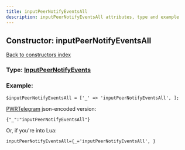 ```yaml
---
title: inputPeerNotifyEventsAll
description: inputPeerNotifyEventsAll attributes, type and example
---
```

## Constructor: inputPeerNotifyEventsAll  
[Back to constructors index](index.md)






### Type: [InputPeerNotifyEvents](../types/InputPeerNotifyEvents.md)


### Example:

```
$inputPeerNotifyEventsAll = ['_' => 'inputPeerNotifyEventsAll', ];
```  

[PWRTelegram](https://pwrtelegram.xyz) json-encoded version:

```
{"_":"inputPeerNotifyEventsAll"}
```


Or, if you're into Lua:  


```
inputPeerNotifyEventsAll={_='inputPeerNotifyEventsAll', }

```


